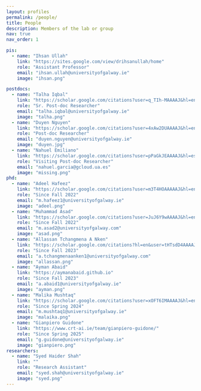```yaml
---
layout: profiles
permalink: /people/
title: People
description: Members of the lab or group
nav: true
nav_order: 1

pis:
  - name: "Ihsan Ullah"
    link: "https://sites.google.com/view/drihsanullah/home"
    role: "Assistant Professor"
    email: "ihsan.ullah@universityofgalway.ie"
    image: "ihsan.png"

postdocs:
  - name: "Talha Iqbal"
    link: "https://scholar.google.com/citations?user=q_TIh-MAAAAJ&hl=en"
    role: "Sr. Post-doc Researcher"
    email: "talha.iqbal@universityofgalway.ie"
    image: "talha.png"
  - name: "Duyen Nguyen"
    link: "https://scholar.google.com/citations?user=4xAw2DUAAAAJ&hl=en"
    role: "Post-doc Researcher"
    email: "duyen.nguyen@universityofgalway.ie"
    image: "duyen.jpg"
  - name: "Nahuel Emiliano"
    link: "https://scholar.google.com/citations?user=pPaGkJEAAAAJ&hl=es"
    role: "Visiting Post-doc Researcher"
    email: "nahuel.garcia@gcloud.ua.es"
    image: "missing.png"
phd:
  - name: "Adeel Hafeez"
    link: "https://scholar.google.com/citations?user=m3T4HOAAAAAJ&hl=en"
    role: "Since Fall 2022"
    email: "m.hafeez1@universityofgalway.ie"
    image: "adeel.png"
  - name: "Muhammad Asad"
    link: "https://scholar.google.com/citations?user=JuJ6Y9wAAAAJ&hl=en"
    role: "Since Fall 2022"
    email: "m.asad2@universityofgalway.com"
    image: "asad.png"
  - name: "Allassan Tchangmena A Nken"
    link: "https://scholar.google.com/citations?hl=en&user=tHTsdD4AAAAJ"
    role: "Since Fall 2023"
    email: "a.tchangmenaanken1@universityofgalway.com"
    image: "allassan.png"
  - name: "Ayman Abaid"
    link: "https://aymanabaid.github.io"
    role: "Since Fall 2023"
    email: "a.abaid1@universityofgalway.ie"
    image: "ayman.png"
  - name: "Malika Mushtaq"
    link: "https://scholar.google.com/citations?user=xOFT6IMAAAAJ&hl=en"
    role: "Since Spring 2024"
    email: "m.mushtaq1@universityofgalway.ie"
    image: "malaika.png"
  - name: "Gianpiero Guidone"
    link: "https://www.crt-ai.ie/team/gianpiero-guidone/"
    role: "Since Spring 2025"
    email: "g.guidone@universityofgalway.ie"
    image: "gianpiero.png"     
researchers:
  - name: "Syed Haider Shah"
    link: ""
    role: "Research Assistant"
    email: "syed.shah@universityofgalway.ie"
    image: "syed.png"
---
```

